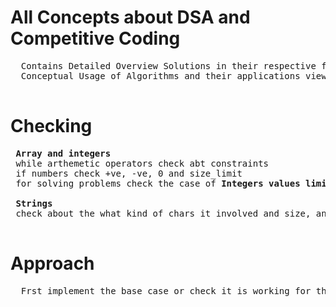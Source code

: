 # All Concepts about DSA and Competitive Coding
  <pre>
  Contains Detailed Overview Solutions in their respective folders
  Conceptual Usage of Algorithms and their applications view
  </pre>
    
# Checking
 <pre>
 <b>Array and integers</b>
 while arthemetic operators check abt constraints
 if numbers check +ve, -ve, 0 and size_limit
 for solving problems check the case of <b>Integers values limit, duplicates(check need to avoid or include case)</b>
   
 <b>Strings</b>
 check about the what kind of chars it involved and size, any leading or trailing spaces
 </pre>
   	
# Approach
  <pre>
  Frst implement the base case or check it is working for that like size = 0 or size = 1
  </pre>	    
